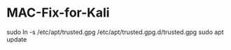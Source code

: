 # MAC-Fix-for-Kali



sudo ln -s /etc/apt/trusted.gpg /etc/apt/trusted.gpg.d/trusted.gpg
sudo apt update
